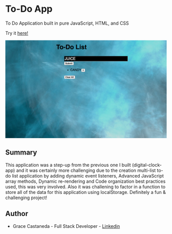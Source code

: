 # To-Do App

To Do Application built in pure JavaScript, HTML, and CSS

Try it [here!](https://gracii.github.io/To-Do-App/)

![alt text](https://github.com/Gracii/To-Do-App/blob/master/images/grace-to-do-app.png)

## Summary

This application was a step-up from the previous one I built (digital-clock-app) and it was certainly more challenging due to the creation multi-list to-do list application by adding dynamic event listeners, Advanced JavaScript array methods, Dynamic re-rendering and Code organization best practices used, this was very involved. Also it was challening to factor in a function to store all of the data for this application using localStorage. Definitely a fun & challenging project!

## Author

- Grace Castaneda - Full Stack Developer - [Linkedin](https://www.linkedin.com/in/castanedagrace/)
